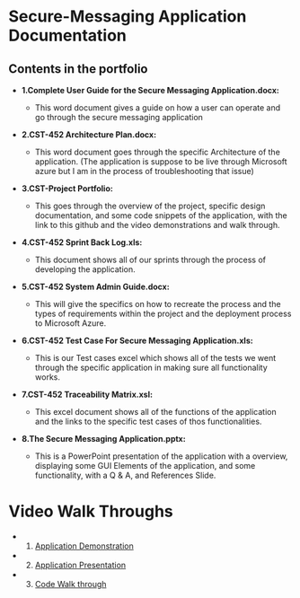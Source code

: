 # Secure-Messaging Application Documentation
## Contents in the portfolio

- **1.Complete User Guide for the Secure Messaging Application.docx:** 
    - This word document gives a guide on how a user can operate and go through the secure messaging application

- **2.CST-452 Architecture Plan.docx:** 
    - This word document goes through the specific Architecture of the application. (The application is suppose to be live through Microsoft azure but I am in the process of troubleshooting that issue)

- **3.CST-Project Portfolio:** 
    - This goes through the overview of the project, specific design documentation, and some code snippets of the application, with the link to this github and the video demonstrations and walk through.

- **4.CST-452 Sprint Back Log.xls:** 
    - This document shows all of our sprints through the process of developing the application.

- **5.CST-452 System Admin Guide.docx:** 
    - This will give the specifics on how to recreate the process and the types of requirements within the project and the deployment process to Microsoft Azure.

- **6.CST-452 Test Case For Secure Messaging Application.xls:** 
    - This is our Test cases excel which shows all of the tests we went through the specific application in making sure all functionality works.

- **7.CST-452 Traceability Matrix.xsl:** 
    - This excel document shows all of the functions of the application and the links to the specific test cases of thos functionalities. 

- **8.The Secure Messaging Application.pptx:**
    - This is a PowerPoint presentation of the application with a overview, displaying some GUI Elements of the application, and some functionality, with a Q & A, and References Slide.
 
# Video Walk Throughs
- 1. [Application Demonstration](https://www.loom.com/share/8b60bf866157403c9276e63c700466af?sid=fdec6e13-c005-43c7-9474-a5c650086a3f)
- 2. [Application Presentation](https://www.loom.com/share/d99fe2a49ec4490c81d156c5e3da10b5?sid=62d06b75-e425-4bba-beda-d949034dc6d3)
- 3. [Code Walk through](https://www.loom.com/share/7b81ec2b97b5403c8b0c28126ce29fd3?sid=a6b6fce9-5614-480f-807c-efb91704f794)
